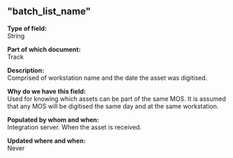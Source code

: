 ## "batch_list_name"

**Type of field:**  
String  

**Part of which document:**  
Track

**Description:**  
Comprised of workstation name and the date the asset was digitised.   

**Why do we have this field:**  
Used for knowing which assets can be part of the same MOS. It is assumed that any MOS will be digitised the same day and at the same workstation.    

**Populated by whom and when:**  
Integration server. When the asset is received.   

**Updated where and when:**  
Never
